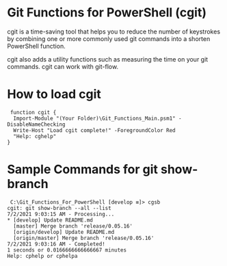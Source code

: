 # Git Functions for PowerShell (cgit)

cgit is a time-saving tool that helps you to reduce the number of keystrokes by combining one or more commonly used git commands into a shorten PowerShell function.

cgit also adds a utility functions such as measuring the time on your git commands. cgit can work with git-flow.

# How to load cgit
<pre><code> function cgit {
  Import-Module "(Your Folder)\Git_Functions_Main.psm1" -DisableNameChecking
  Write-Host "Load cgit complete!" -ForegroundColor Red 
  "Help: cghelp"
}
</code></pre>
# Sample Commands for git show-branch 
<pre><code> C:\Git_Functions_For_PowerShell [develop ≡]> cgsb
cgit: git show-branch --all --list
7/2/2021 9:03:15 AM - Processing...
* [develop] Update README.md
  [master] Merge branch 'release/0.05.16'
  [origin/develop] Update README.md
  [origin/master] Merge branch 'release/0.05.16'
7/2/2021 9:03:16 AM - Completed!
1 seconds or 0.0166666666666667 minutes
Help: cphelp or cphelpa
</code></pre>
